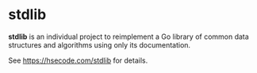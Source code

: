 # stdlib

**stdlib** is an individual project to reimplement a Go library of common data structures and algorithms using only its documentation.

See https://hsecode.com/stdlib for details.